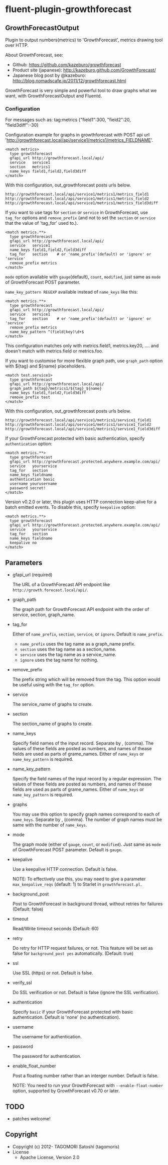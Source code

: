 # fluent-plugin-growthforecast

## GrowthForecastOutput

Plugin to output numbers(metrics) to 'GrowthForecast', metrics drawing tool over HTTP.

About GrowthForecast, see:
* Github: https://github.com/kazeburo/growthforecast
* Product site (japanese): http://kazeburo.github.com/GrowthForecast/
* Japanese blog post by @kazeburo: http://blog.nomadscafe.jp/2011/12/growthforecast.html

GrowthForecast is very simple and powerful tool to draw graphs what we want, with GrowthForecastOutput and Fluentd.

### Configuration

For messages such as:
    tag:metrics {"field1":300, "field2":20, "field3diff":-30}
    
Configuration example for graphs in growthforecast with POST api url 'http://growthforecast.local/api/service1/metrics1/metrics_FIELDNAME'.

    <match metrics>
      type growthforecast
      gfapi_url http://growthforecast.local/api/
      service   service1
      section   metrics1
      name_keys field1,field2,field3diff
    </match>

With this configuration, out_growthforecast posts urls below.

    http://growthforecast.local/api/service1/metrics1/metrics_field1
    http://growthforecast.local/api/service1/metrics1/metrics_field2
    http://growthforecast.local/api/service1/metrics1/metrics_field3diff

If you want to use tags for `section` or `service`  in GrowthForecast, use `tag_for` options and `remove_prefix` (and not to set the `section` or `service` that the value of 'tag_for' used to.).

    <match metrics.**>
      type growthforecast
      gfapi_url http://growthforecast.local/api/
      service   service1
      name_keys field1,field2,field3diff
      tag_for   section    # or 'name_prefix'(default) or 'ignore' or 'service'
      remove_prefix metrics
    </match>

`mode` option available with `gauge`(default), `count`, `modified`, just same as `mode` of GrowthForecast POST parameter.

`name_key_pattern REGEXP` available instead of `name_keys` like this:

    <match metrics.**>
      type growthforecast
      gfapi_url http://growthforecast.local/api/
      service   service1
      tag_for   section    # or 'name_prefix'(default) or 'ignore' or 'service'
      remove_prefix metrics
      name_key_pattern ^(field|key)\d+$
    </match>

This configuration matches only with metrics.field1, metrics.key20, .... and doesn't match with metrics.field or metrics.foo.

If you want to customise for more flexible graph path, use `graph_path` option with ${tag} and ${name} placeholders.

    <match test.service1>
      type growthforecast
      gfapi_url http://growthforecast.local/api/
      graph_path ${tag}/metrics1/${tag}_${name}
      name_keys field1,field2,field3diff
      remove_prefix test
    </match>

With this configuration, out_growthforecast posts urls below.

    http://growthforecast.local/api/service1/metrics1/service1_field1
    http://growthforecast.local/api/service1/metrics1/service1_field2
    http://growthforecast.local/api/service1/metrics1/service1_field3diff

If your GrowthForecast protected with basic authentication, specify `authentication` option:

    <match metrics.**>
      type growthforecast
      gfapi_url http://growthforecast.protected.anywhere.example.com/api/
      service   yourservice
      tag_for   section
      name_keys fieldname
      authentication basic
      username yourusername
      password secret!
    </match>

Version v0.2.0 or later, this plugin uses HTTP connection keep-alive for a batch emitted events. To disable this, specify `keepalive` option:

    <match metrics.**>
      type growthforecast
      gfapi_url http://growthforecast.protected.anywhere.example.com/api/
      service   yourservice
      tag_for   section
      name_keys fieldname
	  keepalive no
    </match>


## Parameters

* gfapi\_url (required)

    The URL of a GrowthForecast API endpoint like `http://growth.forecast.local/api/`.
    
* graph\_path

    The graph path for GrowthForecast API endpoint with the order of service, section, graph_name.

* tag\_for

    Either of `name_prefix`, `section`, `service`, or `ignore`. Default is `name_prefix`. 

    * `name_prefix` uses the tag name as a graph\_name prefix. 
    * `section` uses the tag name as a section\_name.
    * `service` uses the tag name as a service\_name.
    * `ignore` uses the tag name for nothing.
    
* remove\_prefix

    The prefix string which will be removed from the tag. This option would be useful using with the `tag_for` option.

* service

    The service\_name of graphs to create.

* section

    The section\_name of graphs to create.

* name\_keys

    Specify field names of the input record. Separate by , (comma).
    The values of these fields are posted as numbers, and names of thease fields are used as parts of grame\_names. 
    Either of `name_keys` or `name_key_pattern` is required. 

* name\_key\_pattern

    Specify the field names of the input record by a regular expression.
    The values of these fields are posted as numbers, and names of thease fields are used as parts of grame\_names. 
    Either of `name_keys` or `name_key_pattern` is required. 

* graphs

    You may use this option to specify graph names correspond to each of `name_keys`. Separate by , (comma). 
    The number of graph names must be same with the number of `name_keys`.

* mode

    The graph mode (either of `gauge`, `count`, or `modified`). Just same as `mode` of GrowthForecast POST parameter. Default is `gauge`. 
    
* keepalive

    Use a keepalive HTTP connection. Default is false.

    NOTE: To effectively use this, you may need to give a parameter `max_keepalive_reqs` (default: 1) to Starlet in `growthforecast.pl`. 
    
* background_post

    Post to GrowthForecast in background thread, without retries for failures (Default: false)

* timeout

    Read/Write timeout seconds (Default: 60)

* retry

    Do retry for HTTP request failures, or not. This feature will be set as false for `background_post yes` automatically. (Default: true)

* ssl

    Use SSL (https) or not. Default is false. 
    
* verify\_ssl

    Do SSL verification or not. Default is false (ignore the SSL verification).

* authentication

    Specify `basic` if your GrowthForecast protected with basic authentication. Default is 'none' (no authentication).
    
* username

    The username for authentication.

* password

    The password for authentication.

* enable\_float\_number

    Post a floating number rather than an interger number. Default is false. 
    
    NOTE: You need to run your GrowthForecast with `--enable-float-number` option, supported by GrowthForecast v0.70 or later.
        
## TODO

* patches welcome!

## Copyright

* Copyright (c) 2012- TAGOMORI Satoshi (tagomoris)
* License
  * Apache License, Version 2.0
